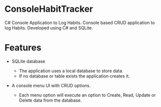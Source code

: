 # ConsoleHabitTracker
C# Console Application to Log Habits.
Console based CRUD application to log Habits.
Developed using C# and SQLite.

# Features

* SQLite database
	- The application uses a local database to store data. 
	- If no database or table exists the application creates it.

* A console menu UI with CRUD options.
	- Each menu option will execute an option to Create, Read, Update or Delete data from the database. 
